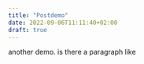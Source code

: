 ```yaml
---
title: "Postdemo"
date: 2022-09-06T11:11:40+02:00
draft: true
---
```

another demo. is there a paragraph like
